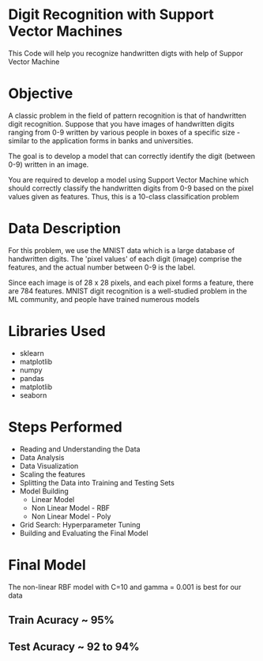 # Digit Recognition with Support Vector Machines

This Code will help you recognize handwritten digts with help of Suppor Vector Machine


# Objective
A classic problem in the field of pattern recognition is that of handwritten digit recognition. 
Suppose that you have images of handwritten digits ranging from 0-9 written by various people in boxes of a specific size - similar to the application forms in banks and universities.

The goal is to develop a model that can correctly identify the digit (between 0-9) written in an image. 

You are required to develop a model using Support Vector Machine which should correctly classify the handwritten digits from 0-9 based on the pixel values given as features. Thus, this is a 10-class classification problem

# Data Description
For this problem, we use the MNIST data which is a large database of handwritten digits. The 'pixel values' of each digit (image) comprise the features, and the actual number between 0-9 is the label. 

 

Since each image is of 28 x 28 pixels, and each pixel forms a feature, there are 784 features. MNIST digit recognition is a well-studied problem in the ML community, and people have trained numerous models


# Libraries Used
 - sklearn
 - matplotlib
 - numpy
 - pandas
 - matplotlib
 - seaborn

# Steps Performed
 - Reading and Understanding the Data
 - Data Analysis
 - Data Visualization
 - Scaling the features
 - Splitting the Data into Training and Testing Sets
 - Model Building
   - Linear Model
   - Non Linear Model - RBF
   - Non Linear Model - Poly
 - Grid Search: Hyperparameter Tuning
 - Building and Evaluating the Final Model


# Final Model
The non-linear RBF model with C=10 and gamma = 0.001 is best for our data

## Train Acuracy ~ 95%
## Test Acuracy ~ 92 to 94%
